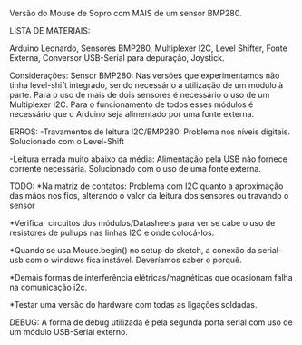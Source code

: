 Versão do Mouse de Sopro com MAIS de um sensor BMP280.

LISTA DE MATERIAIS:

Arduino Leonardo, 
Sensores BMP280, 
Multiplexer I2C, 
Level Shifter,
Fonte Externa, 
Conversor USB-Serial para depuração,
Joystick.

Considerações:
Sensor BMP280:
Nas versões que experimentamos não tinha level-shift integrado, sendo necessário a utilização de um módulo à parte.
Para o uso de mais de dois sensores é necessário o uso de um Multiplexer I2C.
Para o funcionamento de todos esses módulos é necessário que o Arduino seja alimentado por uma fonte externa.

ERROS: 
-Travamentos de leitura I2C/BMP280: 
Problema nos níveis digitais. Solucionado com o Level-Shift

-Leitura errada muito abaixo da média: 
Alimentação pela USB não fornece corrente necessária. Solucionado com o uso de uma fonte externa.

TODO:
*Na matriz de contatos: Problema com I2C quanto a aproximação das mãos nos fios, alterando o valor da leitura dos sensores ou travando o sensor

*Verificar circuitos dos módulos/Datasheets para ver se cabe o uso de resistores de pullups nas linhas I2C e onde colocá-los. 

*Quando se usa Mouse.begin() no setup do sketch, a conexão da serial-usb com o windows fica instável. Deveríamos saber o porquê.

*Demais formas de interferência elétricas/magnéticas que ocasionam falha na comunicação i2c.

*Testar uma versão do hardware com todas as ligações soldadas. 

DEBUG:
A forma de debug utilizada é pela segunda porta serial com uso de um módulo USB-Serial externo.
